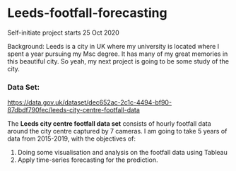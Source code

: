 # Leeds-footfall-forecasting

Self-initiate project starts 25 Oct 2020

Background: 
Leeds is a city in UK where my university is located where I spent a year pursuing my Msc degree.
It has many of my great memories in this beautiful city. So yeah, my next project is going to be some study of the city.

### Data Set:
https://data.gov.uk/dataset/dec652ac-2c1c-4494-bf90-87dbdf790fec/leeds-city-centre-footfall-data

The **Leeds city centre footfall data set** consists of hourly footfall data around the city centre captured by 7 cameras.
I am going to take 5 years of data from 2015-2019, with the objectives of:
1. Doing some visualisation and analysis on the footfall data using Tableau
2. Apply time-series forecasting for the prediction.
